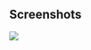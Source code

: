 ## Screenshots
<img src = "https://raw.githubusercontent.com/TanmayDaga/AndroidCourseZainFarhan/main/Photos%20for%20different%20Apps/LifeCycle/Screenshot%202021-12-03%20at%209.54.49%20AM.png">
